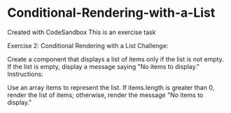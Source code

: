# Conditional-Rendering-with-a-List
Created with CodeSandbox
This is an exercise task

Exercise 2: Conditional Rendering with a List
Challenge:

Create a component that displays a list of items only if the list is not empty.
If the list is empty, display a message saying "No items to display."
Instructions:

Use an array items to represent the list.
If items.length is greater than 0, render the list of items; otherwise, render the message "No items to display."
